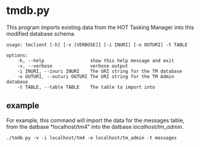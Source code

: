 # tmdb.py

This program imports existing data from the HOT Tasking Manager into
this modified database schema.

	usage: tmclient [-h] [-v [VERBOSE]] [-i INURI] [-o OUTURI] -t TABLE

	options:
		-h, --help                 show this help message and exit
		-v, --verbose              verbose output
		-i INURI, --inuri INURI    The URI string for the TM database
		-o OUTURI, --outuri OUTURI The URI string for the TM Admin database
		-t TABLE, --table TABLE    The table to import into

## example

For example, this command will import the data for the messages table,
from the datbase *localhost/tm4" into the datbase
*localhost/tm_admin*.

	./tmdb.py -v -i localhost/tm4 -o localhost/tm_admin -t messages
